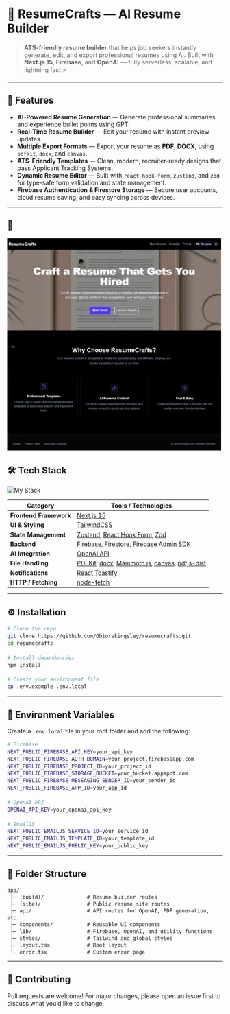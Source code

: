 # 🧠 ResumeCrafts — AI Resume Builder

> **ATS-friendly resume builder** that helps job seekers instantly generate, edit, and export professional resumes using AI.
> Built with **Next.js 15**, **Firebase**, and **OpenAI** — fully serverless, scalable, and lightning fast ⚡

---

## 🚀 Features

- **AI-Powered Resume Generation** — Generate professional summaries and experience bullet points using GPT.
- **Real-Time Resume Builder** — Edit your resume with instant preview updates.
- **Multiple Export Formats** — Export your resume as **PDF**, **DOCX**, using `pdfkit`, `docx`, and `canvas`.
- **ATS-Friendly Templates** — Clean, modern, recruiter-ready designs that pass Applicant Tracking Systems.
- **Dynamic Resume Editor** — Built with `react-hook-form`, `zustand`, and `zod` for type-safe form validation and state management.
- **Firebase Authentication & Firestore Storage** — Secure user accounts, cloud resume saving, and easy syncing across devices.

---

## 📸

<img src="./public/images/screen.jpeg" alt="App Screenshot" width="500" />

## 🛠️ Tech Stack

![My Stack](https://skillicons.dev/icons?i=ts,tailwind,nextjs,firebase)

| **Category**           | **Tools / Technologies**                                                                                                                                                                                                              |
| ---------------------- | ------------------------------------------------------------------------------------------------------------------------------------------------------------------------------------------------------------------------------------- |
| **Frontend Framework** | [Next.js 15](https://nextjs.org/)                                                                                                                                                                                                     |
| **UI & Styling**       | [TailwindCSS](https://tailwindcss.com/)                                                                                                                                                                                               |
| **State Management**   | [Zustand](https://github.com/pmndrs/zustand), [React Hook Form](https://react-hook-form.com/), [Zod](https://zod.dev)                                                                                                                 |
| **Backend**            | [Firebase](https://firebase.google.com/), [Firestore](https://firebase.google.com/docs/firestore), [Firebase Admin SDK](https://firebase.google.com/docs/admin/setup)                                                                 |
| **AI Integration**     | [OpenAI API](https://platform.openai.com/)                                                                                                                                                                                            |
| **File Handling**      | [PDFKit](https://pdfkit.org/), [docx](https://github.com/dolanmiu/docx), [Mammoth.js](https://github.com/mwilliamson/mammoth.js), [canvas](https://www.npmjs.com/package/canvas), [pdfjs-dist](https://github.com/mozilla/pdfjs-dist) |
| **Notifications**      | [React Toastify](https://fkhadra.github.io/react-toastify/)                                                                                                                                                                           |
| **HTTP / Fetching**    | [node-fetch](https://github.com/node-fetch/node-fetch)                                                                                                                                                                                |


---

## ⚙️ Installation

```bash
# Clone the repo
git clone https://github.com/Obiorakingsley/resumecrafts.git
cd resumecrafts

# Install dependencies
npm install

# Create your environment file
cp .env.example .env.local
```

---

## 🔧 Environment Variables

Create a `.env.local` file in your root folder and add the following:

```bash
# Firebase
NEXT_PUBLIC_FIREBASE_API_KEY=your_api_key
NEXT_PUBLIC_FIREBASE_AUTH_DOMAIN=your_project.firebaseapp.com
NEXT_PUBLIC_FIREBASE_PROJECT_ID=your_project_id
NEXT_PUBLIC_FIREBASE_STORAGE_BUCKET=your_bucket.appspot.com
NEXT_PUBLIC_FIREBASE_MESSAGING_SENDER_ID=your_sender_id
NEXT_PUBLIC_FIREBASE_APP_ID=your_app_id

# OpenAI API
OPENAI_API_KEY=your_openai_api_key

# EmailJS
NEXT_PUBLIC_EMAILJS_SERVICE_ID=your_service_id
NEXT_PUBLIC_EMAILJS_TEMPLATE_ID=your_template_id
NEXT_PUBLIC_EMAILJS_PUBLIC_KEY=your_public_key
```

---

## 🧠 Folder Structure

```
app/
 ├─ (build)/              # Resume builder routes
 ├─ (site)/               # Public resume site routes
 ├─ api/                  # API routes for OpenAI, PDF generation, etc.
 ├─ components/           # Reusable UI components
 ├─ lib/                  # Firebase, OpenAI, and utility functions
 ├─ styles/               # Tailwind and global styles
 ├─ layout.tsx            # Root layout
 └─ error.tsx             # Custom error page
```

---

## 🤝 Contributing

Pull requests are welcome!
For major changes, please open an issue first to discuss what you’d like to change.
